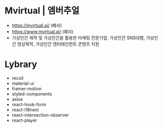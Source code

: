 # Mvirtual | 엠버추얼
- https://mvirtual.ai/ (폐쇠)
- https://www.mvirtual.ai/ (폐쇠)
- 가상인간 제작 및 가상인간을 활용한 마케팅 전문기업. 가상인간 SNS대행, 가상인간 영상제작, 가상인간 엔터테인먼트 콘텐츠 지원

# Lybrary

- recoil
- material-ui
- framer-motion
- styled-components
- axios
- react-hook-form
- react-i18next
- react-intersection-observer
- react-player

